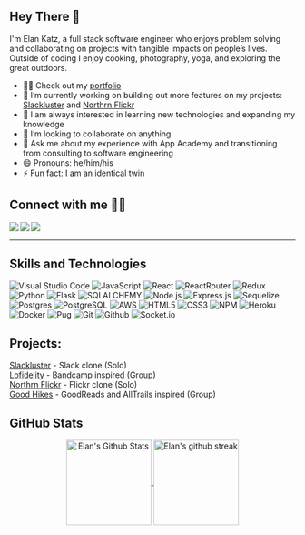 ## Hey There 👋

I'm Elan Katz, a full stack software engineer who enjoys problem solving and collaborating on projects with tangible impacts on people’s lives. Outside of coding I enjoy cooking, photography, yoga, and exploring the great outdoors.

- 👨‍💻 Check out my [portfolio]
- 🔭 I’m currently working on building out more features on my projects: [Slackluster] and [Northrn Flickr]
- 📖 I am always interested in learning new technologies and expanding my knowledge
- 👯 I’m looking to collaborate on anything
- 💬 Ask me about my experience with App Academy and transitioning from consulting to software engineering
- 😄 Pronouns: he/him/his
- ⚡ Fun fact: I am an identical twin

<!-- - 📫 You can reach me: on [linkedIn] or at elankatz@gmail.com -->
<!-- or connect with me on [linkedIn]-->

## Connect with me 🤝🤝
  
<a href="https://www.linkedin.com/in/elankatz/" target="_blank">
  <img align="left"  src="https://img.shields.io/badge/LinkedIn-0077B5?style=for-the-badge&logo=linkedin&logoColor=white" />
</a>
<a href="https://angel.co/u/elankatz" target="_blank">
    <img align="left"  src="https://img.shields.io/badge/AngelList-%23D4D4D4.svg?style=for-the-badge&logo=AngelList&logoColor=black" />
 </a>
<a href="mailto:elankatz@gmail.com" target="_blank">
   <img align="left"src="https://img.shields.io/badge/Gmail-D14836?style=for-the-badge&logo=gmail&logoColor=white" />
</a>

<!-- [<img src="https://img.shields.io/badge/Elan%20Katz-%230077B5.svg?&style=for-the-badge&logo=linkedin&logoColor=white" />](https://www.linkedin.com/in/elankatz/) -->
<br>

**************


## Skills and Technologies

<!-- https://simpleicons.org/ -->
![Visual Studio Code](https://img.shields.io/badge/Visual%20Studio%20Code-100?style=for-the-badge&logo=visual-studio-code&logoColor=7b95ad&color=141422)
![JavaScript](https://img.shields.io/badge/JavaScript-100?style=for-the-badge&logo=javascript&logoColor=7b95ad&color=141422)
![React](https://img.shields.io/badge/React-100?style=for-the-badge&logo=React&logoColor=7b95ad&color=141422)
![ReactRouter](https://img.shields.io/badge/React_Router-100?style=for-the-badge&logo=react-router&logoColor=7b95ad&color=141422)
![Redux](https://img.shields.io/badge/Redux-100?style=for-the-badge&logo=redux&logoColor=7b95ad&color=141422)
![Python](https://img.shields.io/badge/Python-100?style=for-the-badge&logo=Python&logoColor=7b95ad&color=141422)
![Flask](https://img.shields.io/badge/Flask-100?style=for-the-badge&logo=Flask&logoColor=7b95ad&color=141422)
![SQLALCHEMY](https://img.shields.io/badge/SQLA-100?style=for-the-badge&color=141422)
![Node.js](https://img.shields.io/badge/Node.js-100?style=for-the-badge&logo=Node.js&logoColor=7b95ad&color=141422)
![Express.js](https://img.shields.io/badge/Express.js-100?style=for-the-badge&logo=express&logoColor=7b95ad&color=141422)
![Sequelize](https://img.shields.io/badge/Sequelize-100?style=for-the-badge&logo=Sequelize&logoColor=7b95ad&color=141422)
![Postgres](https://img.shields.io/badge/Postgres-100?style=for-the-badge&logo=postgresql&logoColor=7b95ad&color=141422)
![PostgreSQL](https://img.shields.io/badge/PostgreSQL-100?style=for-the-badge&logo=PostgreSQL&logoColor=7b95ad&color=141422)
![AWS](https://img.shields.io/badge/AWS-100?style=for-the-badge&logo=Amazon-AWS&logoColor=7b95ad&color=141422)
![HTML5](https://img.shields.io/badge/HTML5-100?style=for-the-badge&logo=HTML5&logoColor=7b95ad&color=141422)
![CSS3](https://img.shields.io/badge/CSS3-100?style=for-the-badge&logo=CSS3&logoColor=7b95ad&color=141422)
![NPM](https://img.shields.io/badge/Npm-100?style=for-the-badge&logo=Npm&logoColor=7b95ad&color=141422)
![Heroku](https://img.shields.io/badge/Heroku-100?style=for-the-badge&logo=Heroku&logoColor=7b95ad&color=141422)
![Docker](https://img.shields.io/badge/Docker-100?style=for-the-badge&logo=Docker&logoColor=7b95ad&color=141422)
![Pug](https://img.shields.io/badge/Pug-100?style=for-the-badge&logo=pug&logoColor=7b95ad&color=141422)
![Git](https://img.shields.io/badge/Git-100?style=for-the-badge&logo=git&logoColor=7b95ad&color=141422)
![Github](https://img.shields.io/badge/GitHub-100?style=for-the-badge&logo=github&logoColor=7b95ad&color=141422)
![Socket.io](https://img.shields.io/badge/Socket.io-100?style=for-the-badge&logo=socket.io&logoColor=7b95ad&color=141422)

<!--
![NPM](https://img.shields.io/badge/npm-CB3837?style=for-the-badge&logo=npm&logoColor=white) 
![Git](https://img.shields.io/badge/git-%23F05033.svg?style=for-the-badge&logo=git&logoColor=white) 
![HTML5](https://img.shields.io/badge/html5-%23E34F26.svg?style=for-the-badge&logo=html5&logoColor=white)
![Figma](https://img.shields.io/badge/figma-%23F24E1E.svg?style=for-the-badge&logo=figma&logoColor=white)
![JavaScript](https://img.shields.io/badge/javascript-%23323330.svg?style=for-the-badge&logo=javascript&color=%23F7DF1E&logoColor=white)
![Python](https://img.shields.io/badge/-Python-F9DC3E.svg?logo=Python&style=for-the-badge)
![Node.js](https://img.shields.io/badge/Node.js-339933?style=for-the-badge&logo=nodedotjs&logoColor=white)
![React](https://img.shields.io/badge/react%20-%2300D9FF.svg?&style=for-the-badge&logo=react&logoColor=white)
![Docker](https://img.shields.io/badge/docker-%230db7ed.svg?style=for-the-badge&logo=docker&logoColor=white)
![Sequelize](https://img.shields.io/badge/Sequelize-52B0E7?style=for-the-badge&logo=Sequelize&logoColor=white) 
![Postgres](https://img.shields.io/badge/postgres-%23316192.svg?style=for-the-badge&logo=postgresql&logoColor=white)
![PostgreSQL](https://img.shields.io/badge/PostgreSQL-316192?style=for-the-badge&logo=postgresql&logoColor=white)
![CSS3](https://img.shields.io/badge/css3-%231572B6.svg?style=for-the-badge&logo=css3&logoColor=white) 
![Visual Studio Code](https://img.shields.io/badge/Visual%20Studio%20Code-0078d7.svg?style=for-the-badge&logo=visual-studio-code&logoColor=white)
![Heroku](https://img.shields.io/badge/Heroku-430098?style=for-the-badge&logo=heroku&logoColor=white) 
![Redux](https://img.shields.io/badge/Redux-593D88?style=for-the-badge&logo=redux&logoColor=white) 
![Express.js](https://img.shields.io/badge/express.js-%23404d59.svg?style=for-the-badge&logo=express&logoColor=%2361DAFB)
![JSON](https://img.shields.io/badge/json-5E5C5C?style=for-the-badge&logo=json&logoColor=white) 
![Flask](https://img.shields.io/badge/Flask-000000?style=for-the-badge&logo=flask&logoColor=white)
![Github](https://img.shields.io/badge/GitHub-100000?style=for-the-badge&logo=github&logoColor=white)
![Pug](https://img.shields.io/badge/Pug-FFF?style=for-the-badge&logo=pug&logoColor=A86454)
 -->

## Projects:

<a href="https://slackluster.herokuapp.com/" target="_blank" rel="noopener noreferrer">Slackluster</a> - Slack clone (Solo) <br />
<a href="https://lofidelity.herokuapp.com/" target="_blank" rel="noopener noreferrer">Lofidelity</a> - Bandcamp inspired (Group) <br />
<a href="https://northrn-flickr.herokuapp.com/" target="_blank" rel="noopener noreferrer">Northrn Flickr</a> -  Flickr clone (Solo) <br />
<a href="https://good-hikes.herokuapp.com/" target="_blank" rel="noopener noreferrer">Good Hikes</a> - GoodReads and AllTrails inspired (Group) <br />


## GitHub Stats

<!-- https://github.com/anuraghazra/github-readme-stats-->
<div align="center">

   <a href="https://github.com/otter23/otter23">
      <img align="center" height="150" alt="Elan's Github Stats" src="https://github-readme-stats.vercel.app/api?username=otter23&show_icons=true&theme=tokyonight&line_height=27&count_private=true&hide_title=false" />
   
   <!--  <img align="center" alt="Elan's GitHub Stats"  src="https://github-readme-stats.vercel.app/api?username=otter23&show_icons=true&line_height=27&count_private=true&hide_title=false&title_color=7B95AD&text_color=b2c7da&icon_color=7B95AD&bg_color=141422" /> -->
   <!--  <img align="center" height="150"  alt="Elan's stats" src="https://github-readme-stats.vercel.app/api?username=otter23&count_private=true&include_all_commits=true&theme=tokyonight"  /> -->
   </a>


   <a href="https://github.com/otter23/otter23">
      <img align="center" height="150" alt="Elan's github streak" src="https://github-readme-streak-stats.herokuapp.com/?user=otter23&theme=tokyonight"/>
   </a>

   <div style='font-size: 5px;'>&nbsp;</div>

   <a align="center" href="https://github.com/otter23/otter23">
<!--        <img align="center" src="https://github-readme-stats.vercel.app/api/top-langs/?username=otter23&theme=tokyonight&layout=compact&hide=shell" alt="Elan's top language stats" /> -->
   
   <!--    <img align="center" src="https://github-readme-stats.vercel.app/api/top-langs/?  username=otter23&title_color=7B95AD&text_color=b2c7da&icon_color=7B95AD&bg_color=141422" /> -->
   <!--   <img align="center" src="https://github-readme-stats.vercel.app/api/top-langs/?username=otter23&theme=tokyonight&hide_langs_below=1" alt="Elan's top language stats" /> -->

   </a>
</div>

<!-- ![github-streak](https://github-readme-streak-stats.herokuapp.com/?user=otter23&theme=tokyonight) -->





[portfolio]: https://elankatz.me
[linkedIn]: https://www.linkedin.com/in/elankatz/
[email]: elankatz@gmail.com
[Slackluster]: https://slackluster.herokuapp.com/
[Northrn Flickr]: https://northrn-flickr.herokuapp.com/
[Lofidelity]: https://lofidelity.herokuapp.com/
[Good Hikes]: https://good-hikes.herokuapp.com/
